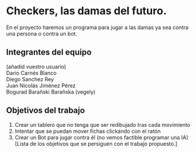 # Checkers, las damas del futuro.

En el proyecto haremos un programa para jugar a las damas ya sea contra una persona o contra un bot.

## Integrantes del equipo
(añadid vuestro usuario) <br/>
Dario Carnés Blanco <br/>
Diego Sanchez Rey  <br/>
Juan Nicolás Jiménez Pérez <br/>
Bogurad Barañski Barañska (vegely)  <br/>

## Objetivos del trabajo

1) Crear un tablero que no tenga que ser redibujado tras cada movimiento <br/>
2) Intentar que se puedan mover fichas clickando con el ratón <br/>
3) Crear un Bot para jugar contra él (no vemos factible programar una IA) <br/>
[Lista de los objetivos que se persiguen con el trabajo propuesto.]
